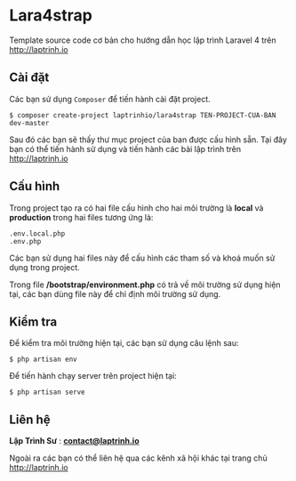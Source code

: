 # Lara4strap

Template source code cơ bản cho hướng dẫn học lập trình Laravel 4 trên http://laptrinh.io


## Cài đặt

Các bạn sử dụng `Composer` để tiến hành cài đặt project.

```
$ composer create-project laptrinhio/lara4strap TEN-PROJECT-CUA-BAN dev-master
```

Sau đó các bạn sẽ thấy thư mục project của ban được cấu hình sẵn. 
Tại đây bạn có thể tiến hành sử dụng và tiến hành các bài lập trình trên http://laptrinh.io

## Cấu hình

Trong project tạo ra có hai file cấu hình cho hai môi trường là **local** và **production** trong hai files tương ứng là:

```
.env.local.php
.env.php
```

Các bạn sử dụng hai files này để cấu hình các tham số và khoá muốn sử dụng trong project.

Trong file **/bootstrap/environment.php** có trả về môi trường sử dụng hiện tại, các bạn dùng file này để chỉ định môi trường sử dụng.

## Kiểm tra

Để kiểm tra môi trường hiện tại, các bạn sử dụng câu lệnh sau:

```
$ php artisan env
```

Để tiến hành chạy server trên project hiện tại:

```
$ php artisan serve
```

## Liên hệ

**Lập Trình Sư** : **contact@laptrinh.io**

Ngoài ra các bạn có thể liên hệ qua các kênh xã hội khác tại trang chủ http://laptrinh.io
